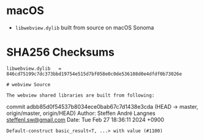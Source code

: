 # macOS

- ```libwebview.dylib``` built from source on macOS Sonoma

# SHA256 Checksums

```
libwebview.dylib   = 846cd75199c7dc373bbd19754e515d7bf058e0c0de536108d0e4dfdf0b73026e

# webview Source

The webview shared libraries are built from following:

```
commit adbb85d0f54537b8034ece0bab67c7d1438e3cda (HEAD -> master, origin/master, origin/HEAD)
Author: Steffen André Langnes <steffenl.sw@gmail.com>
Date:   Tue Feb 27 18:36:11 2024 +0900

    Default-construct basic_result<T, ...> with value (#1100)
```

